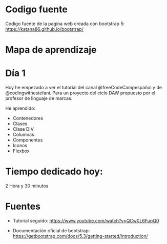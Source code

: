 # Codigo fuente
Codigo fuente de la pagina web creada con bootstrap 5: https://katana86.github.io/bootstrap/

# Mapa de aprendizaje

# Día 1

Hoy he empezado a ver el tutorial del canal @freeCodeCampespañol y de @codingwithestefani. Para un proyecto del ciclo DAW propuesto por el profesor de linguaje de marcas.

He aprendido:
- Contenedores
- Clases
- Clase DIV
- Columnas
- Componentes
- Iconos
- Flexbox

# Tiempo dedicado hoy:

2 Hora y 30 minutos

# Fuentes
  - Tutorial seguido:
  https://www.youtube.com/watch?v=QCw0L6FupQ0

- Documentación oficial de bootstrap:
https://getbootstrap.com/docs/5.3/getting-started/introduction/